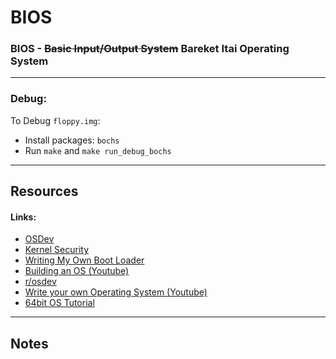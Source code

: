 # BIOS
### BIOS - ~~Basic Input/Output System~~ Bareket Itai Operating System

---

### Debug:

To Debug `floppy.img`:
* Install packages: `bochs`
* Run `make` and `make run_debug_bochs`

---

## Resources
#### Links:
- [OSDev](https://wiki.osdev.org/)
- [Kernel Security](https://pwn.college/system-security/kernel-security)
- [Writing My Own Boot Loader](https://dev.to/frosnerd/writing-my-own-boot-loader-3mld)
- [Building an OS (Youtube)](https://www.youtube.com/watch?v=F3XiH78erNM)
- [r/osdev](https://www.reddit.com/r/osdev/)
- [Write your own Operating System (Youtube)](https://www.youtube.com/playlist?list=PLHh55M_Kq4OApWScZyPl5HhgsTJS9MZ6M)
- [64bit OS Tutorial](https://github.com/gmarino2048/64bit-os-tutorial)

---

## Notes

